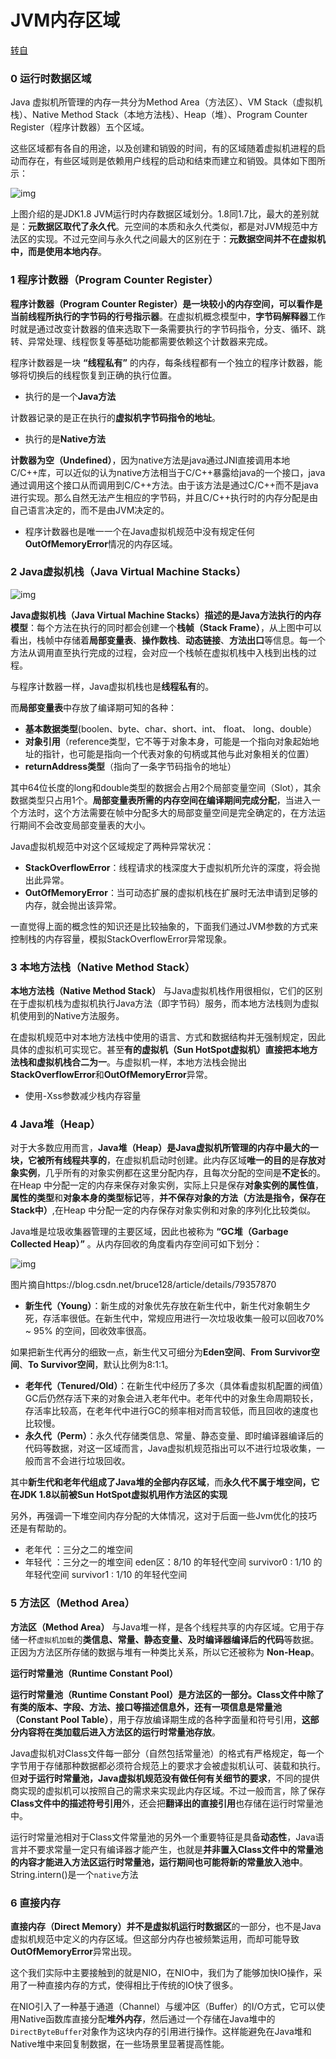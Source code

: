 # JVM内存区域

[转自](https://mp.weixin.qq.com/s?__biz=MzU0OTE4MzYzMw==&mid=2247487873&idx=3&sn=157ea6657a72f71373e014abc186441e&chksm=fbb2987fccc51169927b22f1048666fa9122901153060308e162c1f763f3b279ef1bd75bbb45&scene=21#wechat_redirect)

### 0 运行时数据区域

Java 虚拟机所管理的内存一共分为Method Area（方法区）、VM Stack（虚拟机栈）、Native Method Stack（本地方法栈）、Heap（堆）、Program Counter Register（程序计数器）五个区域。

这些区域都有各自的用途，以及创建和销毁的时间，有的区域随着虚拟机进程的启动而存在，有些区域则是依赖用户线程的启动和结束而建立和销毁。具体如下图所示：

![img](https://img2018.cnblogs.com/blog/885859/201912/885859-20191223165047036-1684241233.png)

上图介绍的是JDK1.8 JVM运行时内存数据区域划分。1.8同1.7比，最大的差别就是：**元数据区取代了永久代**。元空间的本质和永久代类似，都是对JVM规范中方法区的实现。不过元空间与永久代之间最大的区别在于：**元数据空间并不在虚拟机中，而是使用本地内存**。

### 1 程序计数器（Program Counter Register）

**程序计数器（Program Counter Register）**是一块较小的内存空间，可以看作是当前线程所执行的字节码的**行号指示器**。在虚拟机概念模型中，**字节码解释器**工作时就是通过改变计数器的值来选取下一条需要执行的字节码指令，分支、循环、跳转、异常处理、线程恢复等基础功能都需要依赖这个计数器来完成。

程序计数器是一块 **“线程私有”** 的内存，每条线程都有一个独立的程序计数器，能够将切换后的线程恢复到正确的执行位置。

- 执行的是一个**Java方法**

计数器记录的是正在执行的**虚拟机字节码指令的地址**。

- 执行的是**Native方法**

**计数器为空（Undefined）**，因为native方法是java通过JNI直接调用本地C/C++库，可以近似的认为native方法相当于C/C++暴露给java的一个接口，java通过调用这个接口从而调用到C/C++方法。由于该方法是通过C/C++而不是java进行实现。那么自然无法产生相应的字节码，并且C/C++执行时的内存分配是由自己语言决定的，而不是由JVM决定的。

- 程序计数器也是唯一一个在Java虚拟机规范中没有规定任何**OutOfMemoryError**情况的内存区域。

### 2 Java虚拟机栈（Java Virtual Machine Stacks）

![img](https://img2018.cnblogs.com/blog/885859/201912/885859-20191223165102722-307876932.png)

**Java虚拟机栈（Java Virtual Machine Stacks）**描述的是**Java方法执行的内存模型**：每个方法在执行的同时都会创建一个**栈帧（Stack Frame）**，从上图中可以看出，栈帧中存储着**局部变量表**、**操作数栈**、**动态链接**、**方法出口**等信息。每一个方法从调用直至执行完成的过程，会对应一个栈帧在虚拟机栈中入栈到出栈的过程。

与程序计数器一样，Java虚拟机栈也是**线程私有**的。

而**局部变量表**中存放了编译期可知的各种：

- **基本数据类型**(boolen、byte、char、short、int、 float、 long、double）
- **对象引用**（reference类型，它不等于对象本身，可能是一个指向对象起始地址的指针，也可能是指向一个代表对象的句柄或其他与此对象相关的位置）
- **returnAddress类型**（指向了一条字节码指令的地址）

其中64位长度的long和double类型的数据会占用2个局部变量空间（Slot），其余数据类型只占用1个。**局部变量表所需的内存空间在编译期间完成分配**，当进入一个方法时，这个方法需要在帧中分配多大的局部变量空间是完全确定的，在方法运行期间不会改变局部变量表的大小。

Java虚拟机规范中对这个区域规定了两种异常状况：

- **StackOverflowError**：线程请求的栈深度大于虚拟机所允许的深度，将会抛出此异常。
- **OutOfMemoryError**：当可动态扩展的虚拟机栈在扩展时无法申请到足够的内存，就会抛出该异常。

一直觉得上面的概念性的知识还是比较抽象的，下面我们通过JVM参数的方式来控制栈的内存容量，模拟StackOverflowError异常现象。

### 3 本地方法栈（Native Method Stack）

**本地方法栈（Native Method Stack）** 与Java虚拟机栈作用很相似，它们的区别在于虚拟机栈为虚拟机执行Java方法（即字节码）服务，而本地方法栈则为虚拟机使用到的Native方法服务。

在虚拟机规范中对本地方法栈中使用的语言、方式和数据结构并无强制规定，因此具体的虚拟机可实现它。甚至**有的虚拟机（Sun HotSpot虚拟机）直接把本地方法栈和虚拟机栈合二为一**。与虚拟机一样，本地方法栈会抛出**StackOverflowError**和**OutOfMemoryError**异常。

- 使用-Xss参数减少栈内存容量



### 4 Java堆（Heap）

对于大多数应用而言，**Java堆（Heap）**是Java虚拟机所管理的内存中最大的一块，它**被所有线程共享的**，在虚拟机启动时创建。此内存区域**唯一的目的**是**存放对象实例**，几乎所有的对象实例都在这里分配内存，且每次分配的空间是**不定长**的。在Heap 中分配一定的内存来保存对象实例，实际上只是保存**对象实例的属性值**，**属性的类型**和**对象本身的类型标记**等，**并不保存对象的方法（方法是指令，保存在Stack中）**,在Heap 中分配一定的内存保存对象实例和对象的序列化比较类似。

Java堆是垃圾收集器管理的主要区域，因此也被称为 **“GC堆（Garbage Collected Heap）”** 。从内存回收的角度看内存空间可如下划分：

![img](https://img2018.cnblogs.com/blog/885859/201912/885859-20191223165217624-1601599412.png)

图片摘自https://blog.csdn.net/bruce128/article/details/79357870

- **新生代（Young）**：新生成的对象优先存放在新生代中，新生代对象朝生夕死，存活率很低。在新生代中，常规应用进行一次垃圾收集一般可以回收70% ~ 95% 的空间，回收效率很高。

如果把新生代再分的细致一点，新生代又可细分为**Eden空间**、**From Survivor空间**、**To Survivor空间**，默认比例为8:1:1。

- **老年代（Tenured/Old）**：在新生代中经历了多次（具体看虚拟机配置的阀值）GC后仍然存活下来的对象会进入老年代中。老年代中的对象生命周期较长，存活率比较高，在老年代中进行GC的频率相对而言较低，而且回收的速度也比较慢。
- **永久代（Perm）**：永久代存储类信息、常量、静态变量、即时编译器编译后的代码等数据，对这一区域而言，Java虚拟机规范指出可以不进行垃圾收集，一般而言不会进行垃圾回收。

其中**新生代和老年代组成了Java堆的全部内存区域**，而**永久代不属于堆空间，它在JDK 1.8以前被Sun HotSpot虚拟机用作方法区的实现**

另外，再强调一下堆空间内存分配的大体情况，这对于后面一些Jvm优化的技巧还是有帮助的。

- 老年代 ：三分之二的堆空间
- 年轻代 ：三分之一的堆空间
    eden区：8/10 的年轻代空间
    survivor0 : 1/10 的年轻代空间
    survivor1 : 1/10 的年轻代空间



### 5 方法区（Method Area）

**方法区（Method Area）** 与Java堆一样，是各个线程共享的内存区域。它用于存储一杯`虚拟机加载`的**类信息、常量、静态变量、及时编译器编译后的代码**等数据。正因为方法区所存储的数据与堆有一种类比关系，所以它还被称为 **Non-Heap**。

**运行时常量池（Runtime Constant Pool）**

**运行时常量池（Runtime Constant Pool）**是方法区的一部分。**Class文件**中除了有类的版本、字段、方法、接口等描述信息外，还有一项信息是**常量池（Constant Pool Table）**，用于存放编译期生成的各种字面量和符号引用，**这部分内容将在类加载后进入方法区的运行时常量池存放**。

Java虚拟机对Class文件每一部分（自然包括常量池）的格式有严格规定，每一个字节用于存储那种数据都必须符合规范上的要求才会被虚拟机认可、装载和执行。但**对于运行时常量池，Java虚拟机规范没有做任何有关细节的要求**，不同的提供商实现的虚拟机可以按照自己的需求来实现此内存区域。不过一般而言，除了保存**Class文件中的描述符号引用**外，还会把**翻译出的直接引用**也存储在运行时常量池中。

运行时常量池相对于Class文件常量池的另外一个重要特征是具备**动态性**，Java语言并不要求常量一定只有编译器才能产生，也就是**并非置入Class文件中的常量池的内容才能进入方法区运行时常量池，运行期间也可能将新的常量放入池中**。String.intern()是一个`native`方法



### 6 直接内存

**直接内存（Direct Memory）**并不是虚拟机**运行时数据区**的一部分，也不是Java虚拟机规范中定义的内存区域。但这部分内存也被频繁运用，而却可能导致**OutOfMemoryError**异常出现。

这个我们实际中主要接触到的就是NIO，在NIO中，我们为了能够加快IO操作，采用了一种直接内存的方式，使得相比于传统的IO快了很多。

在NIO引入了一种基于通道（Channel）与缓冲区（Buffer）的I/O方式，它可以使用Native函数库直接分配**堆外内存**，然后通过一个存储在Java堆中的`DirectByteBuffer`对象作为这块内存的引用进行操作。这样能避免在Java堆和Native堆中来回复制数据，在一些场景里显著提高性能。